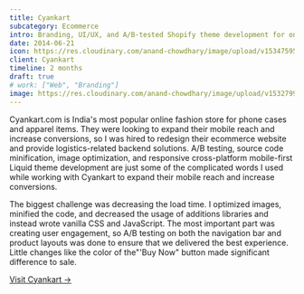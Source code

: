 ```yaml
---
title: Cyankart
subcategory: Ecommerce
intro: Branding, UI/UX, and A/B-tested Shopify theme development for one of India's most popular online fashion stores.
date: 2014-06-21
icon: https://res.cloudinary.com/anand-chowdhary/image/upload/v1534759563/projects/cyankart/icon.png
client: Cyankart
timeline: 2 months
draft: true
# work: ["Web", "Branding"]
image: https://res.cloudinary.com/anand-chowdhary/image/upload/v1532799276/portfolio/cyankart_2x.png
---
```


Cyankart.com is India's most popular online fashion store for phone cases and apparel items. They were looking to expand their mobile reach and increase conversions, so I was hired to redesign their ecommerce website and provide logistics-related backend solutions. A/B testing, source code minification, image optimization, and responsive cross-platform mobile-first Liquid theme development are just some of the complicated words I used while working with Cyankart to expand their mobile reach and increase conversions.

The biggest challenge was decreasing the load time. I optimized images, minified the code, and decreased the usage of additions libraries and instead wrote vanilla CSS and JavaScript. The most important part was creating user engagement, so A/B testing on both the navigation bar and product layouts was done to ensure that we delivered the best experience. Little changes like the color of the"'Buy Now" button made significant difference to sale.

[Visit Cyankart &rarr;](https://www.cyankart.com)

<div class="two-images">
	<div><img alt="" src="https://res.cloudinary.com/anand-chowdhary/image/upload/v1534759591/projects/cyankart/1.png"></div>
	<div><img alt="" src="https://res.cloudinary.com/anand-chowdhary/image/upload/v1534759565/projects/cyankart/2.png"></div>
</div>
<div class="image scale"><img alt="" src="https://res.cloudinary.com/anand-chowdhary/image/upload/v1534759565/projects/cyankart/a.png"></div>